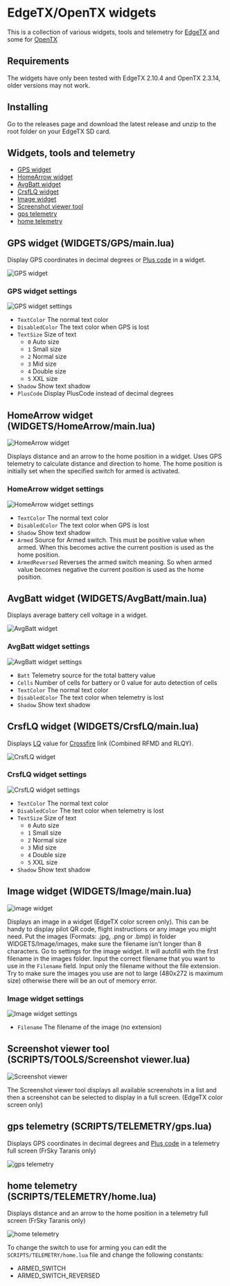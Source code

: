 # EdgeTX/OpenTX widgets

This is a collection of various widgets, tools and telemetry for [EdgeTX] and some for [OpenTX]

## Requirements

The widgets have only been tested with EdgeTX 2.10.4 and OpenTX 2.3.14, older versions may not work.

## Installing

Go to the releases page and download the latest release and unzip to the root folder on your EdgeTX SD card.

## Widgets, tools and telemetry

- [GPS widget](#gps-widget-widgetsgpsmainlua)
- [HomeArrow widget](#homearrow-widget-widgetshomearrowmainlua)
- [AvgBatt widget](#avgbatt-widget-widgetsavgbattmainlua)
- [CrsfLQ widget](#crsflq-widget-widgetscrsflqmainlua)
- [Image widget](#image-widget-widgetsimagemainlua)
- [Screenshot viewer tool](#screenshot-viewer-tool-scriptstoolsscreenshot-viewerlua)
- [gps telemetry](#gps-telemetry-scriptstelemetrygpslua)
- [home telemetry](#home-telemetry-scriptstelemetryhomelua)

## GPS widget (WIDGETS/GPS/main.lua)

Display GPS coordinates in decimal degrees or [Plus code] in a widget.

![GPS widget](docs/images/GPS.png)

### GPS widget settings

![GPS widget settings](docs/images/GPS_settings.png)

- `TextColor` The normal text color
- `DisabledColor` The text color when GPS is lost
- `TextSize` Size of text
  - `0` Auto size
  - `1` Small size
  - `2` Normal size
  - `3` Mid size
  - `4` Double size
  - `5` XXL size
- `Shadow` Show text shadow
- `PlusCode` Display PlusCode instead of decimal degrees

## HomeArrow widget (WIDGETS/HomeArrow/main.lua)

![HomeArrow widget](docs/images/HomeArrow.png)

Displays distance and an arrow to the home position in a widget. Uses GPS telemetry to calculate distance and direction to home. The home position is initially set when the specified switch for armed is activated.

### HomeArrow widget settings

![HomeArrow widget settings](docs/images/HomeArrow_settings.png)

- `TextColor` The normal text color
- `DisabledColor` The text color when GPS is lost
- `Shadow` Show text shadow
- `Armed` Source for Armed switch. This must be positive value when armed. When this becomes active the current position is used as the home position.
- `ArmedReversed` Reverses the armed switch meaning. So when armed value becomes negative the current position is used as the home position.

## AvgBatt widget (WIDGETS/AvgBatt/main.lua)

Displays average battery cell voltage in a widget.

![AvgBatt widget](docs/images/AvgBatt.png)

### AvgBatt widget settings

![AvgBatt widget settings](docs/images/AvgBatt_settings.png)

- `Batt` Telemetry source for the total battery value
- `Cells` Number of cells for battery or 0 value for auto detection of cells
- `TextColor` The normal text color
- `DisabledColor` The text color when telemetry is lost
- `Shadow` Show text shadow

## CrsfLQ widget (WIDGETS/CrsfLQ/main.lua)

Displays [LQ] value for [Crossfire] link (Combined RFMD and RLQY).

![CrsfLQ widget](docs/images/CrsfLQ.png)

### CrsfLQ widget settings

![CrsfLQ widget settings](docs/images/CrsfLQ_settings.png)

- `TextColor` The normal text color
- `DisabledColor` The text color when telemetry is lost
- `TextSize` Size of text
  - `0` Auto size
  - `1` Small size
  - `2` Normal size
  - `3` Mid size
  - `4` Double size
  - `5` XXL size
- `Shadow` Show text shadow

## Image widget (WIDGETS/Image/main.lua)

![image widget](docs/images/Image.png)

Displays an image in a widget (EdgeTX color screen only). This can be handy to display pilot QR code, flight instructions or any image you might need. Put the images (Formats: .jpg, .png or .bmp) in folder WIDGETS/Image/images, make sure the filename isn't longer than 8 characters. Go to settings for the image widget. It will autofill with the first filename in the images folder. Input the correct filename that you want to use in the `Filename` field. Input only the filename without the file extension. Try to make sure the images you use are not to large (480x272 is maximum size) otherwise there will be an out of memory error.

### Image widget settings

![Image widget settings](docs/images/Image_settings.png)

- `Filename` The filename of the image (no extension)

## Screenshot viewer tool (SCRIPTS/TOOLS/Screenshot viewer.lua)

![Screenshot viewer](docs/images/Screenshot_viewer.png)

The Screenshot viewer tool displays all available screenshots in a list and then a screenshot can be selected to display in a full screen. (EdgeTX color screen only)

## gps telemetry (SCRIPTS/TELEMETRY/gps.lua)

Displays GPS coordinates in decimal degrees and [Plus code] in a telemetry full screen (FrSky Taranis only)

![gps telemetry](docs/images/gps_taranis.png)

## home telemetry (SCRIPTS/TELEMETRY/home.lua)

Displays distance and an arrow to the home position in a telemetry full screen (FrSky Taranis only)

![home telemetry](docs/images/home_taranis.png)

To change the switch to use for arming you can edit the `SCRIPTS/TELEMETRY/home.lua` file and change the following constants:

- ARMED_SWITCH
- ARMED_SWITCH_REVERSED

[OpenTX]: https://www.open-tx.org/
[EdgeTX]: https://github.com/EdgeTX/edgetx
[Plus code]: https://en.wikipedia.org/wiki/Open_Location_Code
[LQ]: https://oscarliang.com/lq-rssi-tbs-crossfire/
[Crossfire]: https://www.team-blacksheep.com/products/prod:crossfire_tx
